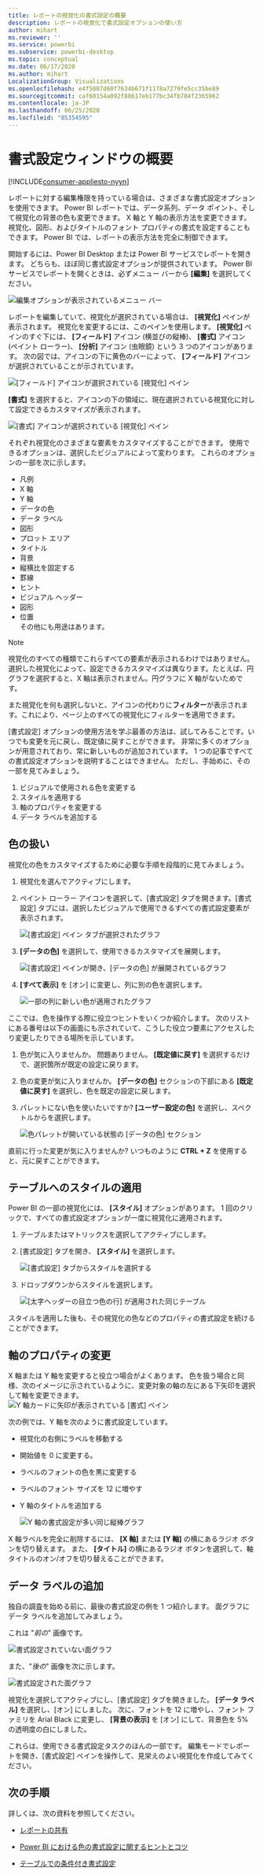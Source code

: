 ```yaml
---
title: レポートの視覚化の書式設定の概要
description: レポートの視覚化で書式設定オプションの使い方
author: mihart
ms.reviewer: ''
ms.service: powerbi
ms.subservice: powerbi-desktop
ms.topic: conceptual
ms.date: 06/17/2020
ms.author: mihart
LocalizationGroup: Visualizations
ms.openlocfilehash: e4f5007d60f7634b671f1178a7279fe5cc35be89
ms.sourcegitcommit: caf60154a092f88617eb177bc34fb784f2365962
ms.contentlocale: ja-JP
ms.lasthandoff: 06/25/2020
ms.locfileid: "85354595"
---
```

# <a name="getting-started-with-the-formatting-pane"></a>書式設定ウィンドウの概要

[!INCLUDE[consumer-appliesto-nyyn](../includes/consumer-appliesto-nyyn.md)]    

レポートに対する編集権限を持っている場合は、さまざまな書式設定オプションを使用できます。 Power BI レポートでは、データ系列、データ ポイント、そして視覚化の背景の色も変更できます。 X 軸と Y 軸の表示方法を変更できます。 視覚化、図形、およびタイトルのフォント プロパティの書式を設定することもできます。 Power BI では、レポートの表示方法を完全に制御できます。

開始するには、Power BI Desktop または Power BI サービスでレポートを開きます。 どちらも、ほぼ同じ書式設定オプションが提供されています。 Power BI サービスでレポートを開くときは、必ずメニュー バーから **[編集]** を選択してください。 

![編集オプションが表示されているメニュー バー](media/service-getting-started-with-color-formatting-and-axis-properties/power-bi-edit.png)

レポートを編集していて、視覚化が選択されている場合は、 **[視覚化]** ペインが表示されます。 視覚化を変更するには、このペインを使用します。 **[視覚化]** ペインのすぐ下には、 **[フィールド]** アイコン (横並びの縦棒)、 **[書式]** アイコン (ペイント ローラー)、 **[分析]** アイコン (虫眼鏡) という 3 つのアイコンがあります。 次の図では、アイコンの下に黄色のバーによって、 **[フィールド]** アイコンが選択されていることが示されています。

![[フィールド] アイコンが選択されている [視覚化] ペイン](media/service-getting-started-with-color-formatting-and-axis-properties/power-bi-format.png)

**[書式]** を選択すると、アイコンの下の領域に、現在選択されている視覚化に対して設定できるカスタマイズが表示されます。  

![[書式] アイコンが選択されている [視覚化] ペイン](media/service-getting-started-with-color-formatting-and-axis-properties/power-bi-format-selected.png)

それぞれ視覚化のさまざまな要素をカスタマイズすることができます。 使用できるオプションは、選択したビジュアルによって変わります。 これらのオプションの一部を次に示します。

* 凡例
* X 軸
* Y 軸
* データの色
* データ ラベル
* 図形
* プロット エリア
* タイトル
* 背景
* 縦横比を固定する
* 罫線
* ヒント
* ビジュアル ヘッダー
* 図形
* 位置    
その他にも用途はあります。


> [!NOTE]
>  
> 視覚化のすべての種類でこれらすべての要素が表示されるわけではありません。 選択した視覚化によって、設定できるカスタマイズは異なります。たとえば、円グラフを選択すると、X 軸は表示されません。円グラフに X 軸がないためです。

また視覚化を何も選択しないと、アイコンの代わりに**フィルター**が表示されます。これにより、ページ上のすべての視覚化にフィルターを適用できます。

[書式設定] オプションの使用方法を学ぶ最善の方法は、試してみることです。いつでも変更を元に戻し、既定値に戻すことができます。 非常に多くのオプションが用意されており、常に新しいものが追加されています。 1 つの記事ですべての書式設定オプションを説明することはできません。 ただし、手始めに、その一部を見てみましょう。 

1. ビジュアルで使用される色を変更する   
2. スタイルを適用する    
3. 軸のプロパティを変更する    
4. データ ラベルを追加する    




## <a name="working-with-colors"></a>色の扱い

視覚化の色をカスタマイズするために必要な手順を段階的に見てみましょう。

1. 視覚化を選んでアクティブにします。

2. ペイント ローラー アイコンを選択して、[書式設定] タブを開きます。[書式設定] タブには、選択したビジュアルで使用できるすべての書式設定要素が表示されます。

    ![[書式設定] ペイン タブが選択されたグラフ](media/service-getting-started-with-color-formatting-and-axis-properties/power-bi-formatting.png)

3. **[データの色]** を選択して、使用できるカスタマイズを展開します。  

    ![[書式設定] ペインが開き、[データの色] が展開されているグラフ](media/service-getting-started-with-color-formatting-and-axis-properties/power-bi-data-colors.png)

4. **[すべて表示]** を [オン] に変更し、列に別の色を選択します。

    ![一部の列に新しい色が適用されたグラフ](media/service-getting-started-with-color-formatting-and-axis-properties/power-bi-change-colors.png)

ここでは、色を操作する際に役立つヒントをいくつか紹介します。 次のリストにある番号は以下の画面にも示されていて、こうした役立つ要素にアクセスしたり変更したりできる場所を示しています。

1. 色が気に入りませんか。 問題ありません。 **[既定値に戻す]** を選択するだけで、選択箇所が既定の設定に戻ります。 

2. 色の変更が気に入りませんか。 **[データの色]** セクションの下部にある **[既定値に戻す]** を選択し、色を既定の設定に戻します。 

3. パレットにない色を使いたいですか? **[ユーザー設定の色]** を選択し、スペクトルからを選択します。  

   ![色パレットが開いている状態の [データの色] セクション](media/service-getting-started-with-color-formatting-and-axis-properties/power-bi-color-extras.png)

直前に行った変更が気に入りませんか? いつものように **CTRL + Z** を使用すると、元に戻すことができます。

## <a name="applying-a-style-to-a-table"></a>テーブルへのスタイルの適用
Power BI の一部の視覚化には、 **[スタイル]** オプションがあります。 1 回のクリックで、すべての書式設定オプションが一度に視覚化に適用されます。 

1. テーブルまたはマトリックスを選択してアクティブにします。   
1. [書式設定] タブを開き、 **[スタイル]** を選択します。

   ![[書式設定] タブからスタイルを選択する](media/service-getting-started-with-color-formatting-and-axis-properties/power-bi-style.png)


1. ドロップダウンからスタイルを選択します。 

   ![[太字ヘッダーの目立つ色の行] が適用された同じテーブル](media/service-getting-started-with-color-formatting-and-axis-properties/power-bi-style-flashy.png)

スタイルを適用した後も、その視覚化の色などのプロパティの書式設定を続けることができます。


## <a name="changing-axis-properties"></a>軸のプロパティの変更

X 軸または Y 軸を変更すると役立つ場合がよくあります。 色を扱う場合と同様、次のイメージに示されているように、変更対象の軸の左にある下矢印を選択して軸を変更できます。  
![Y 軸カードに矢印が表示されている [書式] ペイン](media/service-getting-started-with-color-formatting-and-axis-properties/power-bi-y-axis.png)

次の例では、Y 軸を次のように書式設定しています。
- 視覚化の右側にラベルを移動する

- 開始値を 0 に変更する。

- ラベルのフォントの色を黒に変更する

- ラベルのフォント サイズを 12 に増やす

- Y 軸のタイトルを追加する


    ![Y 軸の書式設定が多い同じ縦棒グラフ](media/service-getting-started-with-color-formatting-and-axis-properties/power-bi-axis-changes.png)

X 軸ラベルを完全に削除するには、 **[X 軸]** または **[Y 軸]** の横にあるラジオ ボタンを切り替えます。 また、 **[タイトル]** の横にあるラジオ ボタンを選択して、軸タイトルのオン/オフを切り替えることができます。  



## <a name="adding-data-labels"></a>データ ラベルの追加    

独自の調査を始める前に、最後の書式設定の例を 1 つ紹介します。  面グラフにデータ ラベルを追加してみましょう。 

これは "*前の*" 画像です。 

![書式設定されていない面グラフ](media/service-getting-started-with-color-formatting-and-axis-properties/power-bi-area-chart.png)


また、"*後の*" 画像を次に示します。

![書式設定された面グラフ](media/service-getting-started-with-color-formatting-and-axis-properties/power-bi-data-labels.png)

視覚化を選択してアクティブにし、[書式設定] タブを開きました。 **[データ ラベル]** を選択し、[オン] にしました。 次に、フォントを 12 に増やし、フォント ファミリを Arial Black に変更し、 **[背景の表示]** を [オン] にして、背景色を 5% の透明度の白にしました。

これらは、使用できる書式設定タスクのほんの一部です。 編集モードでレポートを開き、[書式設定] ペインを操作して、見栄えのよい視覚化を作成してみてください。

## <a name="next-steps"></a>次の手順
詳しくは、次の資料を参照してください。 

* [レポートの共有](../collaborate-share/service-share-reports.md)

* [Power BI における色の書式設定に関するヒントとコツ](service-tips-and-tricks-for-color-formatting.md)  
* [テーブルでの条件付き書式設定](../create-reports/desktop-conditional-table-formatting.md)

